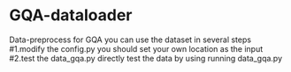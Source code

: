 # GQA-dataloader
Data-preprocess for GQA
you can use the dataset in several steps
#1.modify the config.py
you should set your own location as the input
#2.test the data_gqa.py
directly test the data by using running data_gqa.py
